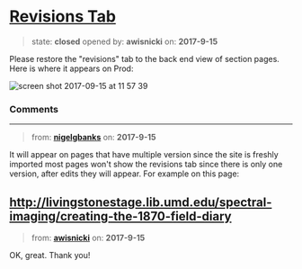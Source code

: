 # [Revisions Tab](https://github.com/livingstoneonline/livingstoneonline/issues/220)

> state: **closed** opened by: **awisnicki** on: **2017-9-15**

Please restore the &quot;revisions&quot; tab to the back end view of section pages. Here is where it appears on Prod:

![screen shot 2017-09-15 at 11 57 39](https://user-images.githubusercontent.com/12518623/30494313-36e733f0-9a0d-11e7-953b-0e519429aa99.png)


### Comments

---
> from: [**nigelgbanks**](https://github.com/livingstoneonline/livingstoneonline/issues/220#issuecomment-329865180) on: **2017-9-15**

It will appear on pages that have multiple version since the site is freshly imported most pages won&#x27;t show the revisions tab since there is only one version, after edits they will appear. For example on this page:

http://livingstonestage.lib.umd.edu/spectral-imaging/creating-the-1870-field-diary
---
> from: [**awisnicki**](https://github.com/livingstoneonline/livingstoneonline/issues/220#issuecomment-329872122) on: **2017-9-15**

OK, great. Thank you!
